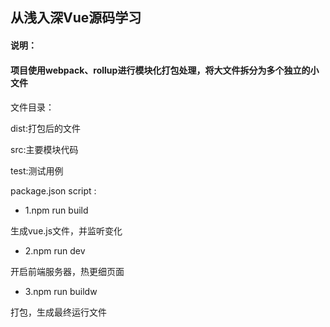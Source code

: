 ##  从浅入深Vue源码学习  ##


#### 说明： ####

#### 项目使用webpack、rollup进行模块化打包处理，将大文件拆分为多个独立的小文件  
####


文件目录：

dist:打包后的文件

src:主要模块代码

test:测试用例


 package.json script :

- 1.npm run build

生成vue.js文件，并监听变化

- 2.npm run dev

开启前端服务器，热更细页面

- 3.npm run buildw

打包，生成最终运行文件
